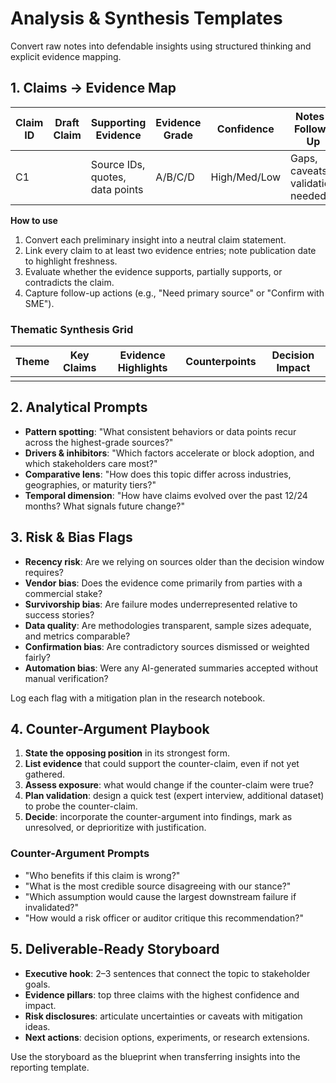 # Analysis & Synthesis Templates

Convert raw notes into defendable insights using structured thinking and explicit evidence mapping.

## 1. Claims → Evidence Map
| Claim ID | Draft Claim | Supporting Evidence | Evidence Grade | Confidence | Notes / Follow-Up |
|----------|-------------|---------------------|----------------|------------|-------------------|
| C1 | | Source IDs, quotes, data points | A/B/C/D | High/Med/Low | Gaps, caveats, validation needed |

**How to use**
1. Convert each preliminary insight into a neutral claim statement.
2. Link every claim to at least two evidence entries; note publication date to highlight freshness.
3. Evaluate whether the evidence supports, partially supports, or contradicts the claim.
4. Capture follow-up actions (e.g., "Need primary source" or "Confirm with SME").

### Thematic Synthesis Grid
| Theme | Key Claims | Evidence Highlights | Counterpoints | Decision Impact |
|-------|------------|---------------------|---------------|-----------------|
| | | | | |

## 2. Analytical Prompts
- **Pattern spotting**: "What consistent behaviors or data points recur across the highest-grade sources?"
- **Drivers & inhibitors**: "Which factors accelerate or block adoption, and which stakeholders care most?"
- **Comparative lens**: "How does this topic differ across industries, geographies, or maturity tiers?"
- **Temporal dimension**: "How have claims evolved over the past 12/24 months? What signals future change?"

## 3. Risk & Bias Flags
- **Recency risk**: Are we relying on sources older than the decision window requires?
- **Vendor bias**: Does the evidence come primarily from parties with a commercial stake?
- **Survivorship bias**: Are failure modes underrepresented relative to success stories?
- **Data quality**: Are methodologies transparent, sample sizes adequate, and metrics comparable?
- **Confirmation bias**: Are contradictory sources dismissed or weighted fairly?
- **Automation bias**: Were any AI-generated summaries accepted without manual verification?

Log each flag with a mitigation plan in the research notebook.

## 4. Counter-Argument Playbook
1. **State the opposing position** in its strongest form.
2. **List evidence** that could support the counter-claim, even if not yet gathered.
3. **Assess exposure**: what would change if the counter-claim were true?
4. **Plan validation**: design a quick test (expert interview, additional dataset) to probe the counter-claim.
5. **Decide**: incorporate the counter-argument into findings, mark as unresolved, or deprioritize with justification.

### Counter-Argument Prompts
- "Who benefits if this claim is wrong?"
- "What is the most credible source disagreeing with our stance?"
- "Which assumption would cause the largest downstream failure if invalidated?"
- "How would a risk officer or auditor critique this recommendation?"

## 5. Deliverable-Ready Storyboard
- **Executive hook**: 2–3 sentences that connect the topic to stakeholder goals.
- **Evidence pillars**: top three claims with the highest confidence and impact.
- **Risk disclosures**: articulate uncertainties or caveats with mitigation ideas.
- **Next actions**: decision options, experiments, or research extensions.

Use the storyboard as the blueprint when transferring insights into the reporting template.
